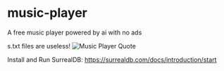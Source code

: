 # music-player
A free music player powered by ai with no ads

s.txt files are useless! 
![Music Player Quote](https://github.com/Potatooff/music-player/assets/52106425/0adfa827-1bc2-494d-9c93-07066c3379f9)

Install and Run SurrealDB: https://surrealdb.com/docs/introduction/start


<!-- ![Free Music Player](https://github.com/Potatooff/music-player/assets/52106425/a94559d7-2939-46a7-9953-982bd51584b4) -->
